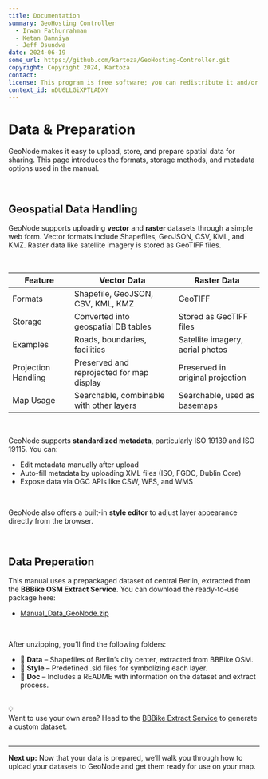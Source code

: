```yaml
---
title: Documentation
summary: GeoHosting Controller
  - Irwan Fathurrahman
  - Ketan Bamniya
  - Jeff Osundwa
date: 2024-06-19
some_url: https://github.com/kartoza/GeoHosting-Controller.git
copyright: Copyright 2024, Kartoza
contact:
license: This program is free software; you can redistribute it and/or modify it under the terms of the GNU Affero General Public License as published by the Free Software Foundation; either version 3 of the License, or (at your option) any later version.
context_id: nDU6LLGiXPTLADXY
---
```


# Data & Preparation

GeoNode makes it easy to upload, store, and prepare spatial data for sharing. This page introduces the formats, storage methods, and metadata options used in the manual.

<br>

## Geospatial Data Handling

GeoNode supports uploading **vector** and **raster** datasets through a simple web form. Vector formats include Shapefiles, GeoJSON, CSV, KML, and KMZ. Raster data like satellite imagery is stored as GeoTIFF files.

<br>

<table class="my-table-style">
  <thead>
    <tr>
      <th>Feature</th>
      <th>Vector Data</th>
      <th>Raster Data</th>
    </tr>
  </thead>
  <tbody>
    <tr>
      <td>Formats</td>
      <td>Shapefile, GeoJSON, CSV, KML, KMZ</td>
      <td>GeoTIFF</td>
    </tr>
    <tr>
      <td>Storage</td>
      <td>Converted into geospatial DB tables</td>
      <td>Stored as GeoTIFF files</td>
    </tr>
    <tr>
      <td>Examples</td>
      <td>Roads, boundaries, facilities</td>
      <td>Satellite imagery, aerial photos</td>
    </tr>
    <tr>
      <td>Projection Handling</td>
      <td>Preserved and reprojected for map display</td>
      <td>Preserved in original projection</td>
    </tr>
    <tr>
      <td>Map Usage</td>
      <td>Searchable, combinable with other layers</td>
      <td>Searchable, used as basemaps</td>
    </tr>
  </tbody>
</table>

<br>

GeoNode supports **standardized metadata**, particularly ISO 19139 and ISO 19115. You can:

- Edit metadata manually after upload
- Auto-fill metadata by uploading XML files (ISO, FGDC, Dublin Core)
- Expose data via OGC APIs like CSW, WFS, and WMS

<br>

GeoNode also offers a built-in **style editor** to adjust layer appearance directly from the browser.

<br>

## Data Preperation

This manual uses a prepackaged dataset of central Berlin, extracted from the **BBBike OSM Extract Service**. You can download the ready-to-use package here:

- [<span class="ui-filename">Manual_Data_GeoNode.zip</span>](https://github.com/kartoza/GeoHosting-Documentation/docs/src/products/manual_data/Manual_Data_GeoNode.zip)

<br>

After unzipping, you’ll find the following folders:

- 📁 **Data** – Shapefiles of Berlin’s city center, extracted from BBBike OSM.
- 📁 **Style** – Predefined <span class="ui-filename">.sld</span> files for symbolizing each layer.
- 📁 **Doc** – Includes a README with information on the dataset and extract process.

<br>

<div class="alert alert-hint">
  <div class="alert-icon">💡</div>
  <div class="alert-text">
    Want to use your own area? Head to the <a href="https://extract.bbbike.org/" target="_blank">BBBike Extract Service</a> to generate a custom dataset.
  </div>
</div>

<br>

---

**Next up:** Now that your data is prepared, we’ll walk you through how to upload your datasets to GeoNode and get them ready for use on your map.

<br>

